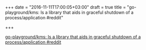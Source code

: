 +++
date = "2016-11-11T17:00:05+03:00"
draft = true
title = "go-playground/kms: Is a library that aids in graceful shutdown of a process/application  #reddit"

+++

<p><a href="https://t.co/BWpVIPwV25">go-playground/kms: Is a library that aids in graceful shutdown of a process/application  #reddit</a></p>
